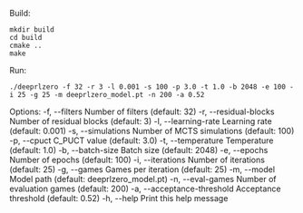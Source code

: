 Build:
```
mkdir build
cd build
cmake ..
make
```

Run:
```
./deeprlzero -f 32 -r 3 -l 0.001 -s 100 -p 3.0 -t 1.0 -b 2048 -e 100 -i 25 -g 25 -m deeprlzero_model.pt -n 200 -a 0.52
```

Options:
-f, --filters <n> Number of filters (default: 32)
-r, --residual-blocks <n> Number of residual blocks (default: 3)
-l, --learning-rate <f> Learning rate (default: 0.001)
-s, --simulations <n> Number of MCTS simulations (default: 100)
-p, --cpuct <f> C_PUCT value (default: 3.0)
-t, --temperature <f> Temperature (default: 1.0)
-b, --batch-size <n> Batch size (default: 2048)
-e, --epochs <n> Number of epochs (default: 100)
-i, --iterations <n> Number of iterations (default: 25)
-g, --games <n> Games per iteration (default: 25)
-m, --model <path> Model path (default: deeprlzero_model.pt)
-n, --eval-games <n> Number of evaluation games (default: 200)
-a, --acceptance-threshold <f> Acceptance threshold (default: 0.52)
-h, --help Print this help message